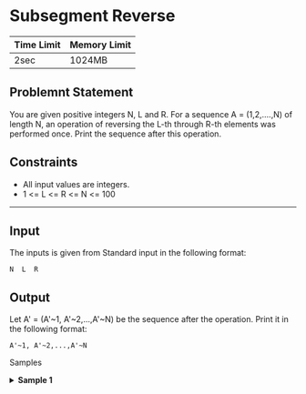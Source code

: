 # Subsegment Reverse

| Time Limit | Memory Limit |
|------------|--------------|
|    2sec    |     1024MB   |

## Problemnt Statement
You are given positive integers N, L and R.
For a sequence A = (1,2,....,N) of length N, an operation of reversing the L-th through R-th elements was performed once.
Print the sequence after this operation.

## Constraints
- All input values are integers.
- 1 <= L <= R <= N <= 100

---

## Input
The inputs is given from Standard input in the following format:
```
N  L  R
```

## Output
Let A' = (A'~1, A'~2,...,A'~N) be the sequence after the operation. Print it in the following format: 
```
A'~1, A'~2,...,A'~N
```

Samples
<details>
<summary><b>Sample 1</b></summary>
Input

```
5  2  3
```

Output
```
1  3  2  4  5
```
Initially, A = (1,2,3,4,5).
After reversing the second through third elements, the sequence becomes (1,3,2,4,5), which should be printed.

</details>